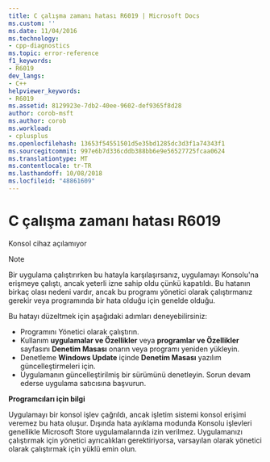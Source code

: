 ```yaml
---
title: C çalışma zamanı hatası R6019 | Microsoft Docs
ms.custom: ''
ms.date: 11/04/2016
ms.technology:
- cpp-diagnostics
ms.topic: error-reference
f1_keywords:
- R6019
dev_langs:
- C++
helpviewer_keywords:
- R6019
ms.assetid: 8129923e-7db2-40ee-9602-def9365f8d28
author: corob-msft
ms.author: corob
ms.workload:
- cplusplus
ms.openlocfilehash: 13653f54551501d5e35bd1285dc3d3f1a74343f1
ms.sourcegitcommit: 997e6b7d336cddb388bb6e9e56527725fcaa0624
ms.translationtype: MT
ms.contentlocale: tr-TR
ms.lasthandoff: 10/08/2018
ms.locfileid: "48861609"
---
```

# <a name="c-runtime-error-r6019"></a>C çalışma zamanı hatası R6019

Konsol cihaz açılamıyor

> [!NOTE]
> Bir uygulama çalıştırırken bu hatayla karşılaşırsanız, uygulamayı Konsolu'na erişmeye çalıştı, ancak yeterli izne sahip oldu çünkü kapatıldı. Bu hatanın birkaç olası nedeni vardır, ancak bu programı yönetici olarak çalıştırmanız gerekir veya programında bir hata olduğu için genelde olduğu.
>
> Bu hatayı düzeltmek için aşağıdaki adımları deneyebilirsiniz:
>
> - Programını Yönetici olarak çalıştırın.
> - Kullanım **uygulamalar ve Özellikler** veya **programlar ve Özellikler** sayfasını **Denetim Masası** onarın veya programı yeniden yükleyin.
> - Denetleme **Windows Update** içinde **Denetim Masası** yazılım güncelleştirmeleri için.
> - Uygulamanın güncelleştirilmiş bir sürümünü denetleyin. Sorun devam ederse uygulama satıcısına başvurun.

**Programcıları için bilgi**

Uygulamayı bir konsol işlev çağrıldı, ancak işletim sistemi konsol erişimi veremez bu hata oluşur. Dışında hata ayıklama modunda Konsolu işlevleri genellikle Microsoft Store uygulamalarında izin verilmez. Uygulamanızı çalıştırmak için yönetici ayrıcalıkları gerektiriyorsa, varsayılan olarak yönetici olarak çalıştırmak için yüklü emin olun.